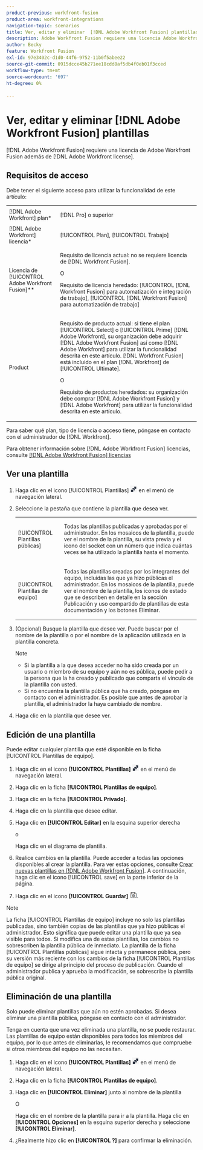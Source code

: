 ```yaml
---
product-previous: workfront-fusion
product-area: workfront-integrations
navigation-topic: scenarios
title: Ver, editar y eliminar  [!DNL Adobe Workfront Fusion] plantillas
description: Adobe Workfront Fusion requiere una licencia Adobe Workfront Fusion además de una licencia Adobe Workfront.
author: Becky
feature: Workfront Fusion
exl-id: 97e3402c-d1d0-44f6-9752-11b0f5abee22
source-git-commit: 0915dcce45b271ee18cdd8af5db4f0eb01f3cced
workflow-type: tm+mt
source-wordcount: '697'
ht-degree: 0%

---
```


# Ver, editar y eliminar [!DNL Adobe Workfront Fusion] plantillas

[!DNL Adobe Workfront Fusion] requiere una licencia de Adobe Workfront Fusion además de [!DNL Adobe Workfront license].

## Requisitos de acceso

Debe tener el siguiente acceso para utilizar la funcionalidad de este artículo:

<table style="table-layout:auto"> 
 <col> 
 <col> 
 <tbody> 
  <tr> 
    <td role="rowheader">[!DNL Adobe Workfront] plan*</td> 
   <td> <p>[!DNL Pro] o superior</p> </td> 
  </tr> 
  <tr data-mc-conditions=""> 
   <td role="rowheader">[!DNL Adobe Workfront] licencia*</td> 
   <td> <p>[!UICONTROL Plan], [!UICONTROL Trabajo]</p> </td> 
  </tr> 
  <tr> 
   <td role="rowheader">Licencia de [!UICONTROL Adobe Workfront Fusion]**</td> 
  <td>
   <p>Requisito de licencia actual: no se requiere licencia de [!DNL Workfront Fusion].</p>
   <p>O</p>
   <p>Requisito de licencia heredado: [!UICONTROL [!DNL Workfront Fusion] para automatización e integración de trabajo], [!UICONTROL [!DNL Workfront Fusion] para automatización de trabajo]</p>
   </td>  
  </tr> 
  <tr> 
   <td role="rowheader">Product</td> 
   <td>
   <p>Requisito de producto actual: si tiene el plan [!UICONTROL Select] o [!UICONTROL Prime] [!DNL Adobe Workfront], su organización debe adquirir [!DNL Adobe Workfront Fusion] así como [!DNL Adobe Workfront] para utilizar la funcionalidad descrita en este artículo. [!DNL Workfront Fusion] está incluido en el plan [!DNL Workfront] de [!UICONTROL Ultimate].</p>
   <p>O</p>
   <p>Requisito de productos heredados: su organización debe comprar [!DNL Adobe Workfront Fusion] y [!DNL Adobe Workfront] para utilizar la funcionalidad descrita en este artículo.</p>
   </td> 
  </tr> 
 </tbody> 
</table>

Para saber qué plan, tipo de licencia o acceso tiene, póngase en contacto con el administrador de [!DNL Workfront].

Para obtener información sobre [!DNL Adobe Workfront Fusion] licencias, consulte [[!DNL Adobe Workfront Fusion] licencias](../../../workfront-fusion/get-started/license-automation-vs-integration.md)

## Ver una plantilla

1. Haga clic en el icono [!UICONTROL Plantillas] ![](assets/fusion-template-icon.png) en el menú de navegación lateral.
1. Seleccione la pestaña que contiene la plantilla que desea ver.

   <table style="table-layout:auto"> 
    <col> 
    <col> 
    <tbody> 
     <tr> 
      <td role="rowheader">[!UICONTROL Plantillas públicas]</td> 
      <td> <p> Todas las plantillas publicadas y aprobadas por el administrador. En los mosaicos de la plantilla, puede ver el nombre de la plantilla, su vista previa y el icono del socket con un número que indica cuántas veces se ha utilizado la plantilla hasta el momento.</p> </td> 
     </tr> 
     <tr> 
      <td role="rowheader">[!UICONTROL Plantillas de equipo]</td> 
      <td> <p>Todas las plantillas creadas por los integrantes del equipo, incluidas las que ya hizo públicas el administrador. En los mosaicos de la plantilla, puede ver el nombre de la plantilla, los iconos de estado que se describen en detalle en la sección Publicación y uso compartido de plantillas de esta documentación y los botones Eliminar.</p> </td> 
     </tr> 
    </tbody> 
   </table>

1. (Opcional) Busque la plantilla que desee ver. Puede buscar por el nombre de la plantilla o por el nombre de la aplicación utilizada en la plantilla concreta.

   >[!NOTE]
   >
   >* Si la plantilla a la que desea acceder no ha sido creada por un usuario o miembro de su equipo y aún no es pública, puede pedir a la persona que la ha creado y publicado que comparta el vínculo de la plantilla con usted.
   >* Si no encuentra la plantilla pública que ha creado, póngase en contacto con el administrador. Es posible que antes de aprobar la plantilla, el administrador la haya cambiado de nombre.


1. Haga clic en la plantilla que desee ver.

## Edición de una plantilla

Puede editar cualquier plantilla que esté disponible en la ficha [!UICONTROL Plantillas de equipo].

1. Haga clic en el icono **[!UICONTROL Plantillas]** ![](assets/fusion-template-icon.png) en el menú de navegación lateral.
1. Haga clic en la ficha **[!UICONTROL Plantillas de equipo]**.
1. Haga clic en la ficha **[!UICONTROL Privado]**.
1. Haga clic en la plantilla que desee editar.
1. Haga clic en **[!UICONTROL Editar]** en la esquina superior derecha

   o

   Haga clic en el diagrama de plantilla.

1. Realice cambios en la plantilla. Puede acceder a todas las opciones disponibles al crear la plantilla. Para ver estas opciones, consulte [Crear nuevas plantillas en [!DNL Adobe Workfront Fusion]](../../../workfront-fusion/scenarios/templates/create-new-fusion-templates.md). A continuación, haga clic en el icono [!UICONTROL save] en la parte inferior de la página.
1. Haga clic en el icono **[!UICONTROL Guardar]** ![](assets/save-icon.png).

>[!NOTE]
>
>La ficha [!UICONTROL Plantillas de equipo] incluye no solo las plantillas publicadas, sino también copias de las plantillas que ya hizo públicas el administrador. Esto significa que puede editar una plantilla que ya sea visible para todos. Si modifica una de estas plantillas, los cambios no sobrescriben la plantilla pública de inmediato. La plantilla de la ficha [!UICONTROL Plantillas públicas] sigue intacta y permanece pública, pero su versión más reciente con los cambios de la ficha [!UICONTROL Plantillas de equipo] se dirige al principio del proceso de publicación. Cuando el administrador publica y aprueba la modificación, se sobrescribe la plantilla pública original.

## Eliminación de una plantilla

Solo puede eliminar plantillas que aún no estén aprobadas. Si desea eliminar una plantilla pública, póngase en contacto con el administrador.

Tenga en cuenta que una vez eliminada una plantilla, no se puede restaurar. Las plantillas de equipo están disponibles para todos los miembros del equipo, por lo que antes de eliminarlas, le recomendamos que compruebe si otros miembros del equipo no las necesitan.

1. Haga clic en el icono **[!UICONTROL Plantillas]** ![](assets/fusion-template-icon.png) en el menú de navegación lateral.
1. Haga clic en la ficha **[!UICONTROL Plantillas de equipo]**.
1. Haga clic en **[!UICONTROL Eliminar]** junto al nombre de la plantilla

   O

   Haga clic en el nombre de la plantilla para ir a la plantilla. Haga clic en **[!UICONTROL Opciones]** en la esquina superior derecha y seleccione **[!UICONTROL Eliminar]**.

1. ¿Realmente hizo clic en **[!UICONTROL ?]** para confirmar la eliminación.
